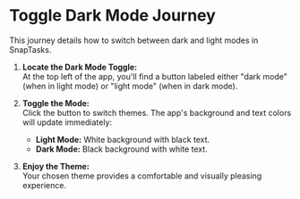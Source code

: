 # Toggle Dark Mode Journey

This journey details how to switch between dark and light modes in SnapTasks.

1. **Locate the Dark Mode Toggle:**  
   At the top left of the app, you'll find a button labeled either "dark mode" (when in light mode) or "light mode" (when in dark mode).

2. **Toggle the Mode:**  
   Click the button to switch themes. The app's background and text colors will update immediately:
   - **Light Mode:** White background with black text.
   - **Dark Mode:** Black background with white text.

3. **Enjoy the Theme:**  
   Your chosen theme provides a comfortable and visually pleasing experience.